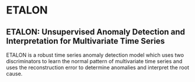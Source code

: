 # ETALON
## ETALON: Unsupervised Anomaly Detection and Interpretation for Multivariate Time Series
ETALON is a robust time series anomaly detection model which uses two discriminators to learn the normal pattern of multivariate time series and uses the reconstruction error to determine anomalies and interpret the root cause.
